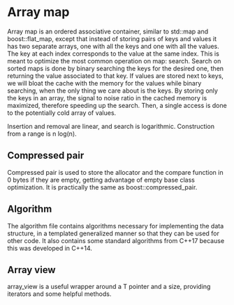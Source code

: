 # Array map

Array map is an ordered associative container, similar to std::map and boost::flat_map, except that instead of storing pairs of keys and values it has two separate arrays, one with all the keys and one with all the values. The key at each index corresponds to the value at the same index. This is meant to optimize the most common operation on map: search. Search on sorted maps is done by binary searching the keys for the desired one, then returning the value associated to that key. If values are stored next to keys, we will bloat the cache with the memory for the values while binary searching, when the only thing we care about is the keys. By storing only the keys in an array, the signal to noise ratio in the cached memory is maximized, therefore speeding up the search. Then, a single access is done to the potentially cold array of values.

Insertion and removal are linear, and search is logarithmic. Construction from a range is n log(n).

## Compressed pair

Compressed pair is used to store the allocator and the compare function in 0 bytes if they are empty, getting advantage of empty base class optimization. It is practically the same as boost::compressed_pair.

## Algorithm

The algorithm file contains algorithms necessary for implementing the data structure, in a templated generalized manner so that they can be used for other code. It also contains some standard algorithms from C++17 because this was developed in C++14.

## Array view

array_view is a useful wrapper around a T pointer and a size, providing iterators and some helpful methods.